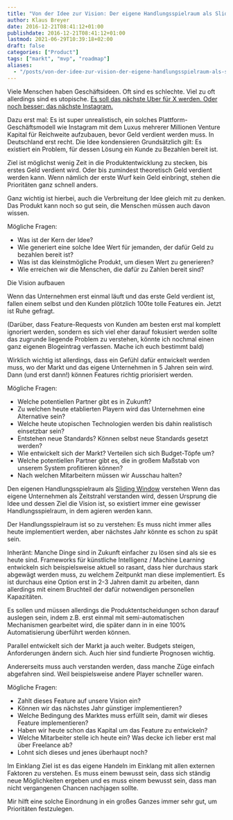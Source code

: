 ```yaml
---
title: "Von der Idee zur Vision: Der eigene Handlungsspielraum als Sliding Window"
author: Klaus Breyer
date: 2016-12-21T08:41:12+01:00
publishdate: 2016-12-21T08:41:12+01:00
lastmod: 2021-06-29T10:39:18+02:00
draft: false
categories: ["Product"]
tags: ["markt", "mvp", "roadmap"]
aliases:
  - "/posts/von-der-idee-zur-vision-der-eigene-handlungsspielraum-als-sliding-window/"
---
```


Viele Menschen haben Geschäftsideen. Oft sind es schlechte. Viel zu oft allerdings sind es utopische. [Es soll das nächste Uber für X werden. Oder noch besser: das nächste Instagram.](https://klaus-breyer.de/blog/entrepreneurship/das-neue-x-fuer-y-ueber-startups-die-plattformen-sein-wollen/1810)

Dazu erst mal: Es ist super unrealistisch, ein solches Plattform-Geschäftsmodell wie Instagram mit dem Luxus mehrerer Millionen Venture Kapital für Reichweite aufzubauen, bevor Geld verdient werden muss. In Deutschland erst recht.
Die Idee kondensieren
Grundsätzlich gilt: Es existiert ein Problem, für dessen Lösung ein Kunde zu Bezahlen bereit ist.

Ziel ist möglichst wenig Zeit in die Produktentwicklung zu stecken, bis erstes Geld verdient wird. Oder bis zumindest theoretisch Geld verdient werden kann. Wenn nämlich der erste Wurf kein Geld einbringt, stehen die Prioritäten ganz schnell anders.

Ganz wichtig ist hierbei, auch die Verbreitung der Idee gleich mit zu denken. Das Produkt kann noch so gut sein, die Menschen müssen auch davon wissen.

Mögliche Fragen:

- Was ist der Kern der Idee?
- Wie generiert eine solche Idee Wert für jemanden, der dafür Geld zu bezahlen bereit ist?
- Was ist das kleinstmögliche Produkt, um diesen Wert zu generieren?
- Wie erreichen wir die Menschen, die dafür zu Zahlen bereit sind?

Die Vision aufbauen

Wenn das Unternehmen erst einmal läuft und das erste Geld verdient ist, fallen einem selbst und den Kunden plötzlich 100te tolle Features ein. Jetzt ist Ruhe gefragt.

(Darüber, dass Feature-Requests von Kunden am besten erst mal komplett ignoriert werden, sondern es sich viel eher darauf fokusiert werden sollte das zugrunde liegende Problem zu verstehen, könnte ich nochmal einen ganz eigenen Blogeintrag verfassen. Mache ich euch bestimmt bald)

Wirklich wichtig ist allerdings, dass ein Gefühl dafür entwickelt werden muss, wo der Markt und das eigene Unternehmen in 5 Jahren sein wird. Dann (und erst dann!) können Features richtig priorisiert werden.

Mögliche Fragen:

- Welche potentiellen Partner gibt es in Zukunft?
- Zu welchen heute etablierten Playern wird das Unternehmen eine Alternative sein?
- Welche heute utopischen Technologien werden bis dahin realistisch einsetzbar sein?
- Entstehen neue Standards? Können selbst neue Standards gesetzt werden?
- Wie entwickelt sich der Markt? Verteilen sich sich Budget-Töpfe um?
- Welche potentiellen Partner gibt es, die in großem Maßstab von unserem System profitieren können?
- Nach welchen Mitarbeitern müssen wir Ausschau halten?

Den eigenen Handlungsspielraum als [Sliding Window](https://de.wikipedia.org/wiki/Sliding_Window) verstehen
Wenn das eigene Unternehmen als Zeitstrahl verstanden wird, dessen Ursprung die Idee und dessen Ziel die Vision ist, so existiert immer eine gewisser Handlungsspielraum, in dem agieren werden kann.

Der Handlungsspielraum ist so zu verstehen: Es muss nicht immer alles heute implementiert werden, aber nächstes Jahr könnte es schon zu spät sein.

Inheränt: Manche Dinge sind in Zukunft einfacher zu lösen sind als sie es heute sind. Frameworks für künstliche Intelligenz / Machine Learning entwickeln sich beispielsweise aktuell so rasant, dass hier durchaus stark abgewägt werden muss, zu welchem Zeitpunkt man diese implementiert. Es ist durchaus eine Option erst in 2-3 Jahren damit zu arbeiten, dann allerdings mit einem Bruchteil der dafür notwendigen personellen Kapazitäten.

Es sollen und müssen allerdings die Produktentscheidungen schon darauf auslegen sein, indem z.B. erst einmal mit semi-automatischen Mechanismen gearbeitet wird, die später dann in in eine 100% Automatisierung überführt werden können.

Parallel entwickelt sich der Markt ja auch weiter. Budgets steigen, Anforderungen ändern sich. Auch hier sind fundierte Prognosen wichtig.

Andererseits muss auch verstanden werden, dass manche Züge einfach abgefahren sind. Weil beispielsweise andere Player schneller waren.

Mögliche Fragen:

- Zahlt dieses Feature auf unsere Vision ein?
- Können wir das nächstes Jahr günstiger implementieren?
- Welche Bedingung des Marktes muss erfüllt sein, damit wir dieses Feature implementieren?
- Haben wir heute schon das Kapital um das Feature zu entwickeln?
- Welche Mitarbeiter stelle ich heute ein? Was decke ich lieber erst mal über Freelance ab?
- Lohnt sich dieses und jenes überhaupt noch?

Im Einklang
Ziel ist es das eigene Handeln im Einklang mit allen externen Faktoren zu verstehen. Es muss einem bewusst sein, dass sich ständig neue Möglichkeiten ergeben und es muss einem bewusst sein, dass man nicht vergangenen Chancen nachjagen sollte.

Mir hilft eine solche Einordnung in ein großes Ganzes immer sehr gut, um Prioritäten festzulegen.
